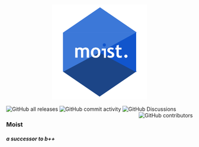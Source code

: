 <p align=center>
  <img src="https://github.com/bensyxx/moist/blob/main/moist.png" width="256" length="256">
</p>

<p align=left>
  <img alt="GitHub all releases" src="https://img.shields.io/github/downloads/bensyxx/moist/total?style=plastic">
  <img alt="GitHub commit activity" src="https://img.shields.io/github/commit-activity/w/bensyxx/moist?style=plastic">
  <img alt="GitHub Discussions" src="https://img.shields.io/github/discussions/bensyxx/moist?style=plastic">
  <img align=right alt="GitHub contributors" src="https://img.shields.io/github/contributors/bensyxx/moist?style=plastic">
</p>

<h3>Moist</h3>
<h5>a successor to b++</h5>
